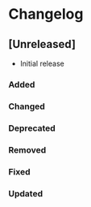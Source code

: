 # Changelog

## [Unreleased]

- Initial release

### Added

### Changed

### Deprecated

### Removed

### Fixed

### Updated
